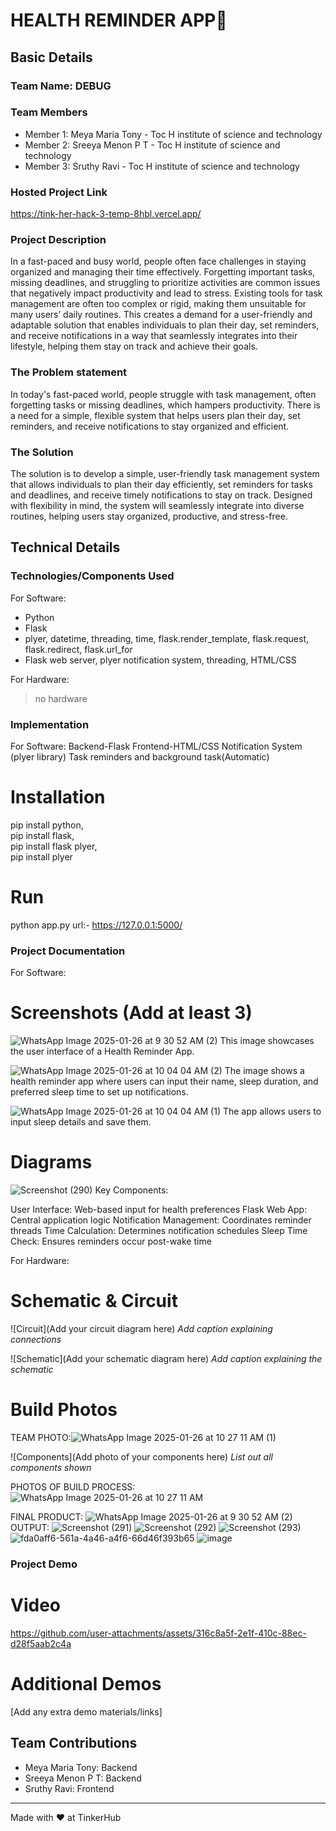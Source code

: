 # HEALTH REMINDER APP🎯


## Basic Details
### Team Name: DEBUG


### Team Members
- Member 1: Meya Maria Tony - Toc H institute  of science and technology
- Member 2: Sreeya Menon P T - Toc H institute  of science and technology
- Member 3: Sruthy Ravi - Toc H institute  of science and technology

### Hosted Project Link
https://tink-her-hack-3-temp-8hbl.vercel.app/

### Project Description
In a fast-paced and busy world, people often face challenges in staying organized and managing their time effectively. Forgetting important tasks, missing deadlines, and struggling to prioritize activities are common issues that negatively impact productivity and lead to stress. Existing tools for task management are often too complex or rigid, making them unsuitable for many users’ daily routines. This creates a demand for a user-friendly and adaptable solution that enables individuals to plan their day, set reminders, and receive notifications in a way that seamlessly integrates into their lifestyle, helping them stay on track and achieve their goals.


### The Problem statement
In today's fast-paced world, people struggle with task management, often forgetting tasks or missing deadlines, which hampers productivity. There is a need for a simple, flexible system that helps users plan their day, set reminders, and receive notifications to stay organized and efficient.

### The Solution
The solution is to develop a simple, user-friendly task management system that allows individuals to plan their day efficiently, set reminders for tasks and deadlines, and receive timely notifications to stay on track. Designed with flexibility in mind, the system will seamlessly integrate into diverse routines, helping users stay organized, productive, and stress-free.

## Technical Details
### Technologies/Components Used
For Software:
- Python
- Flask
- plyer, datetime, threading, time, flask.render_template, flask.request, flask.redirect, flask.url_for
- Flask web server, plyer notification system, threading, HTML/CSS

For Hardware:
  >no hardware 

### Implementation
For Software:
  Backend-Flask
  Frontend-HTML/CSS
  Notification System (plyer library)
  Task reminders and background task(Automatic)
# Installation
  pip install python,  
  pip install flask,  
  pip install flask plyer,  
  pip install plyer

# Run
  python app.py
  url:- https://127.0.0.1:5000/

### Project Documentation
For Software:

# Screenshots (Add at least 3)
![WhatsApp Image 2025-01-26 at 9 30 52 AM (2)](https://github.com/user-attachments/assets/c1f4f6bb-e057-4967-874b-efa84dfc08a1)
This image showcases the user interface of a Health Reminder App.

![WhatsApp Image 2025-01-26 at 10 04 04 AM (2)](https://github.com/user-attachments/assets/385d337a-8119-4c9d-bf09-6bce84aa16b0)
The image shows a health reminder app where users can input their name, sleep duration, and preferred sleep time to set up notifications. 

![WhatsApp Image 2025-01-26 at 10 04 04 AM (1)](https://github.com/user-attachments/assets/c5fed017-7bc0-4e09-8a8f-067126d70e95)
The app allows users to input sleep details and save them.

# Diagrams
![Screenshot (290)](https://github.com/user-attachments/assets/8dbcf3bc-32e1-424b-a7c9-e59b68f6a621)
Key Components:

User Interface: Web-based input for health preferences
Flask Web App: Central application logic
Notification Management: Coordinates reminder threads
Time Calculation: Determines notification schedules
Sleep Time Check: Ensures reminders occur post-wake time

For Hardware:

# Schematic & Circuit
![Circuit](Add your circuit diagram here)
*Add caption explaining connections*

![Schematic](Add your schematic diagram here)
*Add caption explaining the schematic*

# Build Photos
TEAM PHOTO:![WhatsApp Image 2025-01-26 at 10 27 11 AM (1)](https://github.com/user-attachments/assets/1e67560e-9cff-46fe-aca3-d9e9fd29f23a)

![Components](Add photo of your components here)
*List out all components shown*

PHOTOS OF BUILD PROCESS:
  ![WhatsApp Image 2025-01-26 at 10 27 11 AM](https://github.com/user-attachments/assets/7aa1ef5a-6589-4a48-85cc-b9271527b48b)


FINAL PRODUCT:
![WhatsApp Image 2025-01-26 at 9 30 52 AM (2)](https://github.com/user-attachments/assets/7b9d36be-c382-43b8-8645-ba2ab7ea912b)
OUTPUT:
![Screenshot (291)](https://github.com/user-attachments/assets/955269cd-8e82-4a62-837a-19a7e091fe77)
![Screenshot (292)](https://github.com/user-attachments/assets/386e1937-bc20-4bb2-aff8-881ebe45bbd8)
![Screenshot (293)](https://github.com/user-attachments/assets/ebbdf25b-c32a-4469-8678-64542335fb06)
![fda0aff6-561a-4a46-a4f6-66d46f393b65](https://github.com/user-attachments/assets/95d42650-1a38-4122-9b7c-43ce000067aa)
![image](https://github.com/user-attachments/assets/bb1eec13-68ca-4b40-8fec-110072df857e)




### Project Demo
# Video

https://github.com/user-attachments/assets/316c8a5f-2e1f-410c-88ec-d28f5aab2c4a



# Additional Demos
[Add any extra demo materials/links]

## Team Contributions
- Meya Maria Tony: Backend
- Sreeya Menon P T: Backend
- Sruthy Ravi: Frontend

---
Made with ❤️ at TinkerHub
